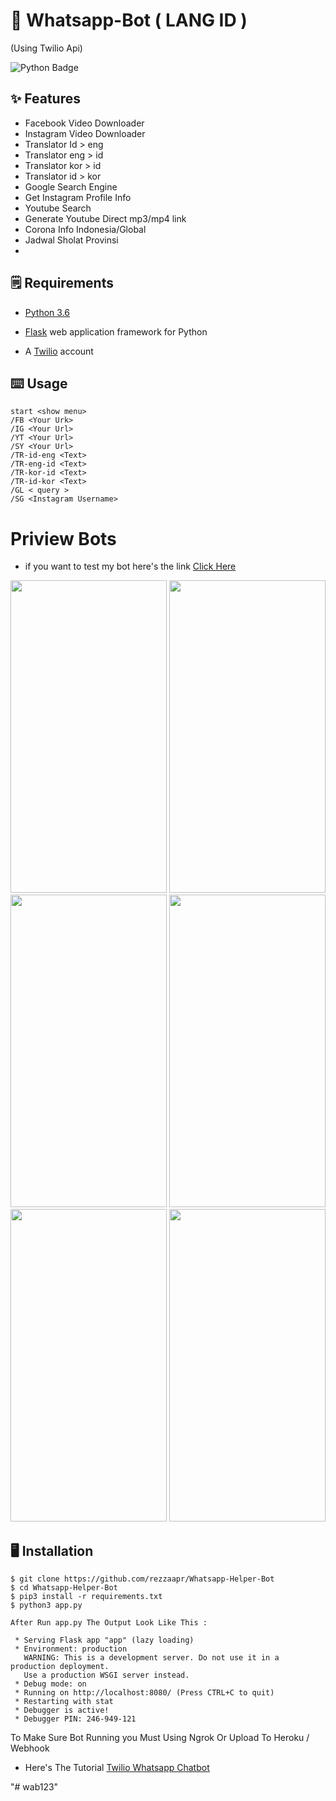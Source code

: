 # 🤖 Whatsapp-Bot ( LANG ID )
(Using Twilio Api)

![Python Badge](https://img.shields.io/badge/Made%20with-Python-blue)



## ✨ Features
- Facebook Video Downloader 
- Instagram Video Downloader
- Translator Id > eng 
- Translator eng > id
- Translator kor > id
- Translator id > kor
- Google Search Engine 
- Get Instagram Profile Info
- Youtube Search
- Generate Youtube Direct mp3/mp4 link
- Corona Info Indonesia/Global
- Jadwal Sholat Provinsi
- 

## 🗒️ Requirements
* [Python 3.6](https://www.python.org/downloads/) 

* [Flask](https://palletsprojects.com/p/flask/) web application framework for Python

* A [Twilio](https://www.twilio.com/) account

## ⌨️ Usage
```
start <show menu>
/FB <Your Urk>
/IG <Your Url>
/YT <Your Url>
/SY <Your Url>
/TR-id-eng <Text>
/TR-eng-id <Text>
/TR-kor-id <Text>
/TR-id-kor <Text>
/GL < query >
/SG <Instagram Username>
 ```
 
 # Priview Bots
- if you want to test my bot here's the link [Click Here](https://api.whatsapp.com/send?phone=14155238886&text=join+government-would) 

<img src="https://user-images.githubusercontent.com/58212770/81090342-c764f400-8f27-11ea-9702-7e4cd5ba1f01.png" height="500" width="250">  <img src="https://user-images.githubusercontent.com/58212770/81090386-d8ae0080-8f27-11ea-8178-956b962a480d.png" height="500" width="250"> <img src="https://user-images.githubusercontent.com/58212770/81094712-1f9ef480-8f2e-11ea-9638-88123a502c62.png" height="500" width="250"> <img src="https://user-images.githubusercontent.com/58212770/81094715-20d02180-8f2e-11ea-8e92-fa71f5f97369.png" height="500" width="250"> <img src="https://user-images.githubusercontent.com/58212770/81094726-2463a880-8f2e-11ea-8080-12eec8885a33.png" height="500" width="250"> <img src="https://user-images.githubusercontent.com/58212770/81094734-262d6c00-8f2e-11ea-9854-0f7541c9f8c2.png" height="500" width="250">


## 🖥️ Installation
```
$ git clone https://github.com/rezzaapr/Whatsapp-Helper-Bot
$ cd Whatsapp-Helper-Bot
$ pip3 install -r requirements.txt
$ python3 app.py

After Run app.py The Output Look Like This :

 * Serving Flask app "app" (lazy loading)
 * Environment: production
   WARNING: This is a development server. Do not use it in a production deployment.
   Use a production WSGI server instead.
 * Debug mode: on
 * Running on http://localhost:8080/ (Press CTRL+C to quit)
 * Restarting with stat
 * Debugger is active!
 * Debugger PIN: 246-949-121
 ```
 To Make Sure Bot Running you Must Using Ngrok Or Upload To Heroku / Webhook
 
 * Here's The Tutorial  [Twilio Whatsapp Chatbot](https://www.twilio.com/blog/build-a-whatsapp-chatbot-with-python-flask-and-twilio)

 
"# wab123" 
